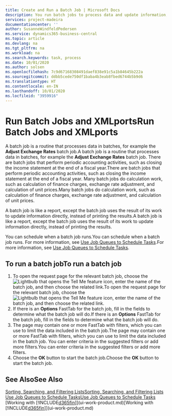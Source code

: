 ```yaml
---
title: Create and Run a Batch Job | Microsoft Docs
description: You run batch jobs to process data and update information, for example, to do periodic accounting activities, or to do calculations.
services: project-madeira
documentationcenter: ''
author: SusanneWindfeldPedersen
ms.service: dynamics365-business-central
ms.topic: article
ms.devlang: na
ms.tgt_pltfrm: na
ms.workload: na
ms.search.keywords: task, process
ms.date: 10/01/2020
ms.author: solsen
ms.openlocfilehash: 7c9d67168308491daef838e91c5a1b84645b222a
ms.sourcegitcommit: ddbb5cede750df1baba4b3eab8fbed6744b5b9d6
ms.translationtype: HT
ms.contentlocale: en-IN
ms.lasthandoff: 10/01/2020
ms.locfileid: "3959916"
---
```

# <a name="run-batch-jobs-and-xmlports"></a><span data-ttu-id="6228f-103">Run Batch Jobs and XMLports</span><span class="sxs-lookup"><span data-stu-id="6228f-103">Run Batch Jobs and XMLports</span></span>
<span data-ttu-id="6228f-104">A batch job is a routine that processes data in batches, for example the **Adjust Exchange Rates** batch job.</span><span class="sxs-lookup"><span data-stu-id="6228f-104">A batch job is a routine that processes data in batches, for example the **Adjust Exchange Rates** batch job.</span></span> <span data-ttu-id="6228f-105">There are batch jobs that perform periodic accounting activities, such as closing the income statement at the end of a fiscal year.</span><span class="sxs-lookup"><span data-stu-id="6228f-105">There are batch jobs that perform periodic accounting activities, such as closing the income statement at the end of a fiscal year.</span></span> <span data-ttu-id="6228f-106">Many batch jobs do calculation work, such as calculation of finance charges, exchange rate adjustment, and calculation of unit prices.</span><span class="sxs-lookup"><span data-stu-id="6228f-106">Many batch jobs do calculation work, such as calculation of finance charges, exchange rate adjustment, and calculation of unit prices.</span></span>

<span data-ttu-id="6228f-107">A batch job is like a report, except the batch job uses the result of its work to update information directly, instead of printing the results.</span><span class="sxs-lookup"><span data-stu-id="6228f-107">A batch job is like a report, except the batch job uses the result of its work to update information directly, instead of printing the results.</span></span>

<span data-ttu-id="6228f-108">You can schedule when a batch job runs.</span><span class="sxs-lookup"><span data-stu-id="6228f-108">You can schedule when a batch job runs.</span></span> <span data-ttu-id="6228f-109">For more information, see [Use Job Queues to Schedule Tasks](admin-job-queues-schedule-tasks.md).</span><span class="sxs-lookup"><span data-stu-id="6228f-109">For more information, see [Use Job Queues to Schedule Tasks](admin-job-queues-schedule-tasks.md).</span></span>

## <a name="to-run-a-batch-job"></a><span data-ttu-id="6228f-110">To run a batch job</span><span class="sxs-lookup"><span data-stu-id="6228f-110">To run a batch job</span></span>
1. <span data-ttu-id="6228f-111">To open the request page for the relevant batch job, choose the ![Lightbulb that opens the Tell Me feature](media/ui-search/search_small.png "Tell me what you want to do") icon, enter the name of the batch job, and then choose the related link.</span><span class="sxs-lookup"><span data-stu-id="6228f-111">To open the request page for the relevant batch job, choose the ![Lightbulb that opens the Tell Me feature](media/ui-search/search_small.png "Tell me what you want to do") icon, enter the name of the batch job, and then choose the related link.</span></span>
2. <span data-ttu-id="6228f-112">If there is an **Options** FastTab for the batch job, fill in the fields to determine what the batch job will do.</span><span class="sxs-lookup"><span data-stu-id="6228f-112">If there is an **Options** FastTab for the batch job, fill in the fields to determine what the batch job will do.</span></span>
3. <span data-ttu-id="6228f-113">The page may contain one or more FastTab with filters, which you can use to limit the data included in the batch job.</span><span class="sxs-lookup"><span data-stu-id="6228f-113">The page may contain one or more FastTab with filters, which you can use to limit the data included in the batch job.</span></span> <span data-ttu-id="6228f-114">You can enter criteria in the suggested filters or add more filters.</span><span class="sxs-lookup"><span data-stu-id="6228f-114">You can enter criteria in the suggested filters or add more filters.</span></span>
4. <span data-ttu-id="6228f-115">Choose the **OK** button to start the batch job.</span><span class="sxs-lookup"><span data-stu-id="6228f-115">Choose the **OK** button to start the batch job.</span></span>

## <a name="see-also"></a><span data-ttu-id="6228f-116">See Also</span><span class="sxs-lookup"><span data-stu-id="6228f-116">See Also</span></span>
[<span data-ttu-id="6228f-117">Sorting, Searching, and Filtering Lists</span><span class="sxs-lookup"><span data-stu-id="6228f-117">Sorting, Searching, and Filtering Lists</span></span>](ui-enter-criteria-filters.md)  
[<span data-ttu-id="6228f-118">Use Job Queues to Schedule Tasks</span><span class="sxs-lookup"><span data-stu-id="6228f-118">Use Job Queues to Schedule Tasks</span></span>](admin-job-queues-schedule-tasks.md)  
<span data-ttu-id="6228f-119">[Working with [!INCLUDE[d365fin](includes/d365fin_md.md)]](ui-work-product.md)</span><span class="sxs-lookup"><span data-stu-id="6228f-119">[Working with [!INCLUDE[d365fin](includes/d365fin_md.md)]](ui-work-product.md)</span></span>
